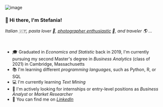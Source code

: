 ![image](https://www.google.com/search?q=boston+landscape&rlz=1C5CHFA_enUS908US908&sxsrf=ALeKk03KffZ9j2Yu4O4u1MBKMbD8zb4eGA:1619648468913&source=lnms&tbm=isch&sa=X&ved=2ahUKEwid5Jnd_KHwAhVQeKwKHbHDCA8Q_AUoAXoECAEQAw&biw=1440&bih=789#imgrc=qRaQZ7QRahTmdM)

### 📌 Hi there, I'm Stefania!
*Italian 🇮🇹, pasta lover 🍝, [photographer enthusiastic][2] 📸, and traveler 🌎 ...* <br>


<br>

- 🎓 Graduated in *Economics and Statistic* back in 2019, I'm currently pursuing my second Master's degree in *Business Analytics* (class of 2021) in Cambridge, Massachusetts
- 📚 I'm learning different *programming languages*, such as Python, R, or SQL
- 💻 I'm currently learning *Text Mining* 
- 🔎 I'm actively looking for internships or entry-level positions as *Business Analyst* or *Market Researcher*
- 💼 You can find me on *[LinkedIn][1]*

<!-- Links to your social media accounts -->

[1]: https://www.linkedin.com/in/stefania-menini/
[2]: https://www.instagram.com/stefaniamenini/

